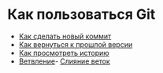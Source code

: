 # Как пользоваться Git
- [Как сделать новый коммит](./commit_help.md)
- [Как вернуться к прошлой версии](./reset_help.md)
- [Как просмотреть историю](./log_help.md)
- [Ветвление](./branch_help.md)- [Слияние веток](./merge_help.md)
